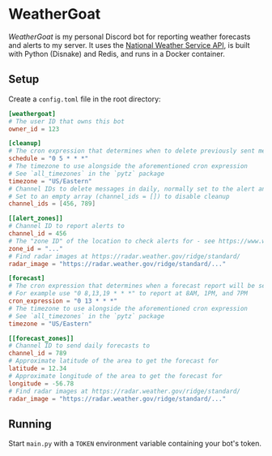 # WeatherGoat

_WeatherGoat_ is my personal Discord bot for reporting weather forecasts and alerts to my server. It uses the [National Weather Service API](https://www.weather.gov/documentation/services-web-api), is built with Python (Disnake) and Redis, and runs in a Docker container.

## Setup

Create a `config.toml` file in the root directory:

```toml
[weathergoat]
# The user ID that owns this bot
owner_id = 123

[cleanup]
# The cron expression that determines when to delete previously sent messages
schedule = "0 5 * * *"
# The timezone to use alongside the aforementioned cron expression
# See `all_timezones` in the `pytz` package
timezone = "US/Eastern"
# Channel IDs to delete messages in daily, normally set to the alert and forecast channels to keep them tidy
# Set to an empty array (channel_ids = []) to disable cleanup
channel_ids = [456, 789]

[[alert_zones]]
# Channel ID to report alerts to
channel_id = 456
# The "zone ID" of the location to check alerts for - see https://www.weather.gov/media/documentation/docs/NWS_Geolocation.pdf
zone_id = "..."
# Find radar images at https://radar.weather.gov/ridge/standard/
radar_image = "https://radar.weather.gov/ridge/standard/..."

[forecast]
# The cron expression that determines when a forecast report will be sent
# For example use "0 8,13,19 * * *" to report at 8AM, 1PM, and 7PM
cron_expression = "0 13 * * *"
# The timezone to use alongside the aforementioned cron expression
# See `all_timezones` in the `pytz` package
timezone = "US/Eastern"

[[forecast_zones]]
# Channel ID to send daily forecasts to
channel_id = 789
# Approximate latitude of the area to get the forecast for
latitude = 12.34
# Approximate longitude of the area to get the forecast for
longitude = -56.78
# Find radar images at https://radar.weather.gov/ridge/standard/
radar_image = "https://radar.weather.gov/ridge/standard/..."
```


## Running

Start `main.py` with a `TOKEN` environment variable containing your bot's token.
